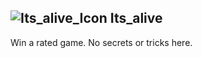 ## ![Its_alive_Icon](https://raw.githubusercontent.com/1IlIl/wikidata/main/achievement_icons/Its_alive.png) Its_alive





Win a rated game. No secrets or tricks here.

